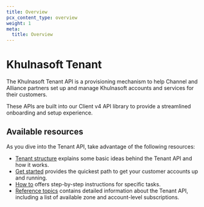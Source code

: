```yaml
---
title: Overview
pcx_content_type: overview
weight: 1
meta:
  title: Overview
---
```


# Khulnasoft Tenant

The Khulnasoft Tenant API is a provisioning mechanism to help Channel and Alliance partners set up and manage Khulnasoft accounts and services for their customers. 

These APIs are built into our Client v4 API library to provide a streamlined onboarding and setup experience.

## Available resources

As you dive into the Tenant API, take advantage of the following resources:

- [Tenant structure](/tenant/structure/) explains some basic ideas behind the Tenant API and how it works.
- [Get started](/tenant/get-started/) provides the quickest path to get your customer accounts up and running.
- [How to](/tenant/how-to/) offers step-by-step instructions for specific tasks.
- [Reference topics](/tenant/reference/) contains detailed information about the Tenant API, including a list of available zone and account-level subscriptions.